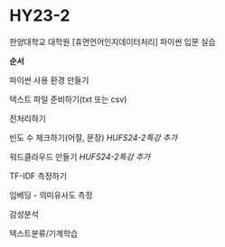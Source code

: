 # HY23-2
한양대학교 대학원 [휴먼언어인지데이터처리]
파이썬 입문 실습

**순서**

파이썬 사용 환경 만들기

텍스트 파일 준비하기(txt 또는 csv)

전처리하기

빈도 수 체크하기(어절, 문장) *HUFS24-2특강 추가*

워드클라우드 만들기 *HUFS24-2특강 추가*

TF-IDF 측정하기

임베딩 - 의미유사도 측정

감성분석

텍스트분류/기계학습
